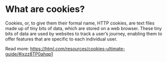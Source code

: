 # What are cookies?
Cookies, or, to give them their formal name, HTTP cookies, are text files made up of tiny bits of data, which are stored on a web browser. These tiny bits of data are used by websites to track a user’s journey, enabling them to offer features that are specific to each individual user.

Read more: https://html.com/resources/cookies-ultimate-guide/#ixzz8TP0ahqp1
